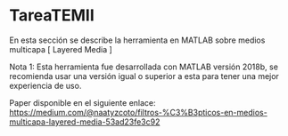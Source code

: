 # TareaTEMII
En esta sección se describe la herramienta en MATLAB sobre medios multicapa [ Layered Media ]

Nota 1: Esta herramienta fue desarrollada con MATLAB versión 2018b, se recomienda usar una versión igual o superior a esta para tener una mejor experiencia de uso.

Paper disponible en el siguiente enlace: https://medium.com/@naatyzcoto/filtros-%C3%B3pticos-en-medios-multicapa-layered-media-53ad23fe3c92
